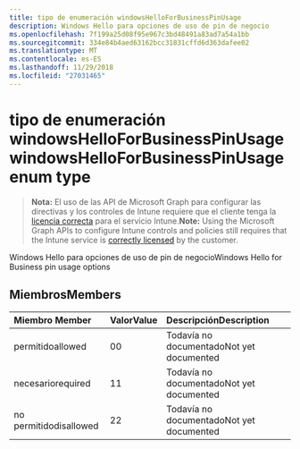 ```yaml
---
title: tipo de enumeración windowsHelloForBusinessPinUsage
description: Windows Hello para opciones de uso de pin de negocio
ms.openlocfilehash: 7f199a25d08f95e967c3bd48491a83ad7a54a1bb
ms.sourcegitcommit: 334e84b4aed63162bcc31831cffd6d363dafee02
ms.translationtype: MT
ms.contentlocale: es-ES
ms.lasthandoff: 11/29/2018
ms.locfileid: "27031465"
---
```

# <a name="windowshelloforbusinesspinusage-enum-type"></a><span data-ttu-id="4e24a-103">tipo de enumeración windowsHelloForBusinessPinUsage</span><span class="sxs-lookup"><span data-stu-id="4e24a-103">windowsHelloForBusinessPinUsage enum type</span></span>

> <span data-ttu-id="4e24a-104">**Nota:** El uso de las API de Microsoft Graph para configurar las directivas y los controles de Intune requiere que el cliente tenga la [licencia correcta](https://go.microsoft.com/fwlink/?linkid=839381) para el servicio Intune.</span><span class="sxs-lookup"><span data-stu-id="4e24a-104">**Note:** Using the Microsoft Graph APIs to configure Intune controls and policies still requires that the Intune service is [correctly licensed](https://go.microsoft.com/fwlink/?linkid=839381) by the customer.</span></span>

<span data-ttu-id="4e24a-105">Windows Hello para opciones de uso de pin de negocio</span><span class="sxs-lookup"><span data-stu-id="4e24a-105">Windows Hello for Business pin usage options</span></span>
## <a name="members"></a><span data-ttu-id="4e24a-106">Miembros</span><span class="sxs-lookup"><span data-stu-id="4e24a-106">Members</span></span>
|<span data-ttu-id="4e24a-107">Miembro	</span><span class="sxs-lookup"><span data-stu-id="4e24a-107">Member</span></span>|<span data-ttu-id="4e24a-108">Valor</span><span class="sxs-lookup"><span data-stu-id="4e24a-108">Value</span></span>|<span data-ttu-id="4e24a-109">Descripción</span><span class="sxs-lookup"><span data-stu-id="4e24a-109">Description</span></span>|
|:---|:---|:---|
|<span data-ttu-id="4e24a-110">permitido</span><span class="sxs-lookup"><span data-stu-id="4e24a-110">allowed</span></span>|<span data-ttu-id="4e24a-111">0</span><span class="sxs-lookup"><span data-stu-id="4e24a-111">0</span></span>|<span data-ttu-id="4e24a-112">Todavía no documentado</span><span class="sxs-lookup"><span data-stu-id="4e24a-112">Not yet documented</span></span>|
|<span data-ttu-id="4e24a-113">necesario</span><span class="sxs-lookup"><span data-stu-id="4e24a-113">required</span></span>|<span data-ttu-id="4e24a-114">1</span><span class="sxs-lookup"><span data-stu-id="4e24a-114">1</span></span>|<span data-ttu-id="4e24a-115">Todavía no documentado</span><span class="sxs-lookup"><span data-stu-id="4e24a-115">Not yet documented</span></span>|
|<span data-ttu-id="4e24a-116">no permitido</span><span class="sxs-lookup"><span data-stu-id="4e24a-116">disallowed</span></span>|<span data-ttu-id="4e24a-117">2</span><span class="sxs-lookup"><span data-stu-id="4e24a-117">2</span></span>|<span data-ttu-id="4e24a-118">Todavía no documentado</span><span class="sxs-lookup"><span data-stu-id="4e24a-118">Not yet documented</span></span>|



